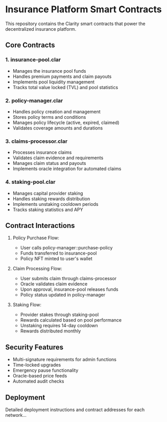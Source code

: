 # Insurance Platform Smart Contracts

This repository contains the Clarity smart contracts that power the decentralized insurance platform.

## Core Contracts

### 1. insurance-pool.clar
- Manages the insurance pool funds
- Handles premium payments and claim payouts
- Implements pool liquidity management
- Tracks total value locked (TVL) and pool statistics

### 2. policy-manager.clar
- Handles policy creation and management
- Stores policy terms and conditions
- Manages policy lifecycle (active, expired, claimed)
- Validates coverage amounts and durations

### 3. claims-processor.clar
- Processes insurance claims
- Validates claim evidence and requirements
- Manages claim status and payouts
- Implements oracle integration for automated claims

### 4. staking-pool.clar
- Manages capital provider staking
- Handles staking rewards distribution
- Implements unstaking cooldown periods
- Tracks staking statistics and APY

## Contract Interactions

1. Policy Purchase Flow:
   - User calls policy-manager::purchase-policy
   - Funds transferred to insurance-pool
   - Policy NFT minted to user's wallet

2. Claim Processing Flow:
   - User submits claim through claims-processor
   - Oracle validates claim evidence
   - Upon approval, insurance-pool releases funds
   - Policy status updated in policy-manager

3. Staking Flow:
   - Provider stakes through staking-pool
   - Rewards calculated based on pool performance
   - Unstaking requires 14-day cooldown
   - Rewards distributed monthly

## Security Features

- Multi-signature requirements for admin functions
- Time-locked upgrades
- Emergency pause functionality
- Oracle-based price feeds
- Automated audit checks

## Deployment

Detailed deployment instructions and contract addresses for each network... 